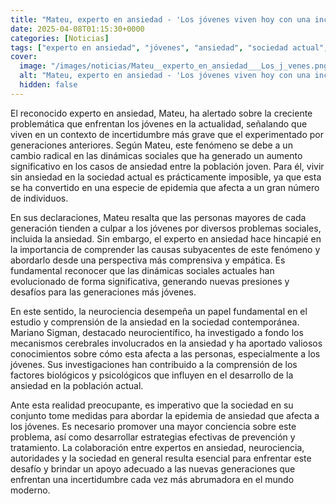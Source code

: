 ```yaml
---
title: "Mateu, experto en ansiedad - 'Los jóvenes viven hoy con una incertidumbre más grave que la que tuvieron sus padres'"
date: 2025-04-08T01:15:30+0000
categories: [Noticias]
tags: ["experto en ansiedad", "jóvenes", "ansiedad", "sociedad actual", "neurociencia", "epidemia", "prevención."]
cover:
  image: "/images/noticias/Mateu__experto_en_ansiedad___Los_j_venes.png"
  alt: "Mateu, experto en ansiedad - 'Los jóvenes viven hoy con una incertidumbre más grave que la que tuvieron sus padres'"
  hidden: false
---
```


El reconocido experto en ansiedad, Mateu, ha alertado sobre la creciente problemática que enfrentan los jóvenes en la actualidad, señalando que viven en un contexto de incertidumbre más grave que el experimentado por generaciones anteriores. Según Mateu, este fenómeno se debe a un cambio radical en las dinámicas sociales que ha generado un aumento significativo en los casos de ansiedad entre la población joven. Para él, vivir sin ansiedad en la sociedad actual es prácticamente imposible, ya que esta se ha convertido en una especie de epidemia que afecta a un gran número de individuos.

En sus declaraciones, Mateu resalta que las personas mayores de cada generación tienden a culpar a los jóvenes por diversos problemas sociales, incluida la ansiedad. Sin embargo, el experto en ansiedad hace hincapié en la importancia de comprender las causas subyacentes de este fenómeno y abordarlo desde una perspectiva más comprensiva y empática. Es fundamental reconocer que las dinámicas sociales actuales han evolucionado de forma significativa, generando nuevas presiones y desafíos para las generaciones más jóvenes.

En este sentido, la neurociencia desempeña un papel fundamental en el estudio y comprensión de la ansiedad en la sociedad contemporánea. Mariano Sigman, destacado neurocientífico, ha investigado a fondo los mecanismos cerebrales involucrados en la ansiedad y ha aportado valiosos conocimientos sobre cómo esta afecta a las personas, especialmente a los jóvenes. Sus investigaciones han contribuido a la comprensión de los factores biológicos y psicológicos que influyen en el desarrollo de la ansiedad en la población actual.

Ante esta realidad preocupante, es imperativo que la sociedad en su conjunto tome medidas para abordar la epidemia de ansiedad que afecta a los jóvenes. Es necesario promover una mayor conciencia sobre este problema, así como desarrollar estrategias efectivas de prevención y tratamiento. La colaboración entre expertos en ansiedad, neurociencia, autoridades y la sociedad en general resulta esencial para enfrentar este desafío y brindar un apoyo adecuado a las nuevas generaciones que enfrentan una incertidumbre cada vez más abrumadora en el mundo moderno.
